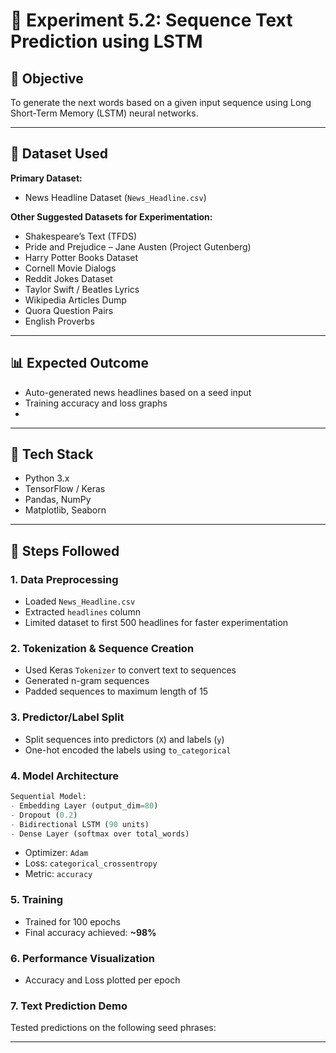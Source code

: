# 🧪 Experiment 5.2: Sequence Text Prediction using LSTM

## 🎯 Objective
To generate the next words based on a given input sequence using Long Short-Term Memory (LSTM) neural networks.

---

## 📁 Dataset Used
**Primary Dataset:**  
- News Headline Dataset (`News_Headline.csv`)

**Other Suggested Datasets for Experimentation:**
- Shakespeare’s Text (TFDS)
- Pride and Prejudice – Jane Austen (Project Gutenberg)
- Harry Potter Books Dataset
- Cornell Movie Dialogs
- Reddit Jokes Dataset
- Taylor Swift / Beatles Lyrics
- Wikipedia Articles Dump
- Quora Question Pairs
- English Proverbs

---

## 📊 Expected Outcome
- Auto-generated news headlines based on a seed input
- Training accuracy and loss graphs
- 
---

## 🔧 Tech Stack
- Python 3.x
- TensorFlow / Keras
- Pandas, NumPy
- Matplotlib, Seaborn

---

## 📌 Steps Followed

### 1. **Data Preprocessing**
- Loaded `News_Headline.csv`
- Extracted `headlines` column
- Limited dataset to first 500 headlines for faster experimentation

### 2. **Tokenization & Sequence Creation**
- Used Keras `Tokenizer` to convert text to sequences
- Generated n-gram sequences
- Padded sequences to maximum length of 15

### 3. **Predictor/Label Split**
- Split sequences into predictors (`X`) and labels (`y`)
- One-hot encoded the labels using `to_categorical`

### 4. **Model Architecture**
```python
Sequential Model:
- Embedding Layer (output_dim=80)
- Dropout (0.2)
- Bidirectional LSTM (90 units)
- Dense Layer (softmax over total_words)
```
- Optimizer: `Adam`
- Loss: `categorical_crossentropy`
- Metric: `accuracy`

### 5. **Training**
- Trained for 100 epochs
- Final accuracy achieved: **~98%**

### 6. **Performance Visualization**
- Accuracy and Loss plotted per epoch

### 7. **Text Prediction Demo**
Tested predictions on the following seed phrases:


---

